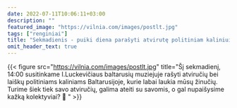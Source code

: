 ```yaml
---
date: 2022-07-11T10:06:11+03:00
description: ""
featured_image: "https://vilnia.com/images/postlt.jpg"
tags: ["renginiai"]
title: "Sekmadienis - puiki diena parašyti atvirutę politiniam kaliniui."
omit_header_text: true
---
```

{{< figure src="https://vilnia.com/images/postlt.jpg" title="Šį sekmadienį, 14:00 susitinkame I.Luckevičiaus baltarusių muziejuje rašyti atviručių bei laiškų politiniams kaliniams Baltarusijoje, kurie labai laukia mūsų žinučių. Turime šiek tiek savo atviručių, galima ateiti su savomis, o gal nupaišysime kažką kolektyviai? 💌 " >}} 